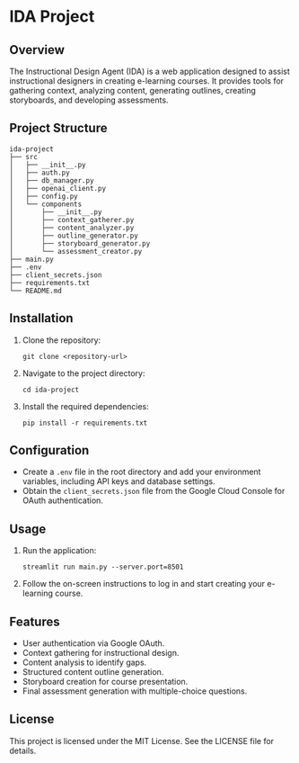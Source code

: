 # IDA Project

## Overview
The Instructional Design Agent (IDA) is a web application designed to assist instructional designers in creating e-learning courses. It provides tools for gathering context, analyzing content, generating outlines, creating storyboards, and developing assessments.

## Project Structure
```
ida-project
├── src
│   ├── __init__.py
│   ├── auth.py
│   ├── db_manager.py
│   ├── openai_client.py
│   ├── config.py
│   └── components
│       ├── __init__.py
│       ├── context_gatherer.py
│       ├── content_analyzer.py
│       ├── outline_generator.py
│       ├── storyboard_generator.py
│       └── assessment_creator.py
├── main.py
├── .env
├── client_secrets.json
├── requirements.txt
└── README.md
```

## Installation
1. Clone the repository:
   ```
   git clone <repository-url>
   ```
2. Navigate to the project directory:
   ```
   cd ida-project
   ```
3. Install the required dependencies:
   ```
   pip install -r requirements.txt
   ```

## Configuration
- Create a `.env` file in the root directory and add your environment variables, including API keys and database settings.
- Obtain the `client_secrets.json` file from the Google Cloud Console for OAuth authentication.

## Usage
1. Run the application:
   ```
   streamlit run main.py --server.port=8501
   ```
2. Follow the on-screen instructions to log in and start creating your e-learning course.

## Features
- User authentication via Google OAuth.
- Context gathering for instructional design.
- Content analysis to identify gaps.
- Structured content outline generation.
- Storyboard creation for course presentation.
- Final assessment generation with multiple-choice questions.

## License
This project is licensed under the MIT License. See the LICENSE file for details.